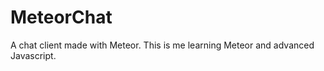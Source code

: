 MeteorChat
==========

A chat client made with Meteor. This is me learning Meteor and advanced Javascript.
